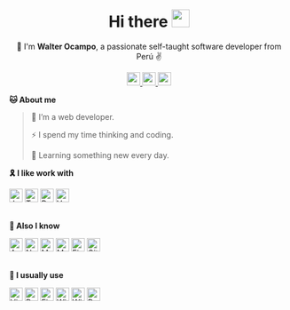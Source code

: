 <h1 align="center">
  Hi there
  <a href="#">
    <img src="https://media.giphy.com/media/hvRJCLFzcasrR4ia7z/giphy.gif" width="32px"/>
  </a>
</h1>

<p align="center">
  📢 I'm <b>Walter Ocampo</b>, a passionate self-taught software developer from Perú ✌️
</p>

<p align="center">
  <a href="mailto:wocampodev@gmail.com" target="_blank">
    <img src="https://img.shields.io/badge/Gmail-D14836?style=for-the-badge&logo=gmail&logoColor=white&link=mailto:wocampodev@gmail.com" height="24px" />
  </a>
  <a href="https://www.linkedin.com/in/walter-fernando-ocampo-urqu%C3%ADa/" target="_blank">
    <img src="https://img.shields.io/badge/LinkedIn-0077B5?style=for-the-badge&logo=linkedin&logoColor=white&link=https://www.linkedin.com/in/walter-fernando-ocampo-urqu%C3%ADa/" height="24px"/>
  </a>
  <a href="https://twitter.com/wocampodev" target="_blank">
    <img src="https://img.shields.io/badge/Twitter-1DA1F2?style=for-the-badge&logo=twitter&logoColor=white&link=https://twitter.com/wocampodev" height="24px"/>
  </a>

</p>

**🐱 About me**

> 🔭 I’m a web developer.
 >
> ⚡ I spend my time thinking and coding.
 >
> 🌱 Learning something new every day.
 >

**🎗️ I like work with**

<div>
  <span>
    <img alt="Javascript" src="https://img.shields.io/badge/-Javascript-F7DF1E?style=flat-square&logo=JavaScript&logoColor=white" height="24px" />
  </span>
  <span>
    <img alt="Typescript" src="https://img.shields.io/badge/-Typescript-007ACC?style=flat-square&logo=TypeScript&logoColor=white" height="24px" />
  </span>
  <span>
    <img alt="React" src="https://img.shields.io/badge/-React-00D8FF?style=flat-square&logo=React&logoColor=white" height="24px" />
  </span>
  <span>
    <img alt="Vue" src="https://img.shields.io/badge/-Vue-41B883?style=flat-square&logo=Vue.js&logoColor=white" height="24px" />
  </span>
</div>

<br />

**💪 Also I know**

<div>
  <span>
    <img alt="Angular" src="https://img.shields.io/badge/-Angular-E23237?style=flat-square&logo=Angular&logoColor=white" height="24px" />
  </span>
  <span>
    <img alt="Node JS" src="https://img.shields.io/badge/-Node JS-539E43?style=flat-square&logo=Node.js&logoColor=white" height="24px" />
  </span>
  <span>
    <img alt="MySQL" src="https://img.shields.io/badge/-MySQL-00758F?style=flat-square&logo=MySQL&logoColor=white" height="24px" />
  </span>
  <span>
    <img alt="MongoDB" src="https://img.shields.io/badge/-MongoDB-FFFFFF?style=flat-square&logo=MongoDB&logoColor=539E43" height="24px" />
  </span>
  <span>
    <img alt="Firebase" src="https://img.shields.io/badge/-Firebase-FCCA3F?style=flat-square&logo=Firebase&logoColor=white" height="24px" />
  </span>
  <span>
    <img alt="Git" src="https://img.shields.io/badge/-Git-DE4C36?style=flat-square&logo=Git&logoColor=white" height="24px" />
  </span>
</div>

<br />

**🔧 I usually use**


<div>
  <span>
    <img alt="Visual Studio Code" src="https://img.shields.io/badge/-Visual Studio Code-37A6F2?style=flat-square&logo=VisualStudioCode&logoColor=white" height="24px" />
  </span>
  <span>
    <img alt="Postman" src="https://img.shields.io/badge/-Postman-FF6C37?style=flat-square&logo=Postman&logoColor=white" height="24px" />
  </span>
  <span>
    <img alt="Figma" src="https://img.shields.io/badge/-Figma-A259FF?style=flat-square&logo=Figma&logoColor=white" height="24px" />
  </span>
  <span>
    <img alt="Windows" src="https://img.shields.io/badge/-Windows 11-00ADEF?style=flat-square&logo=Windows&logoColor=white" height="24px" />
  </span>
  <span>
    <img alt="Windows Terminal" src="https://img.shields.io/badge/-Windows Terminal-000000?style=flat-square&logo=WindowsTerminal&logoColor=white" height="24px" />
  </span>
  <span>
    <img alt="Powershell" src="https://img.shields.io/badge/-Powershell-0277BD?style=flat-square&logo=Powershell&logoColor=white" height="24px" />
  </span>
</div>
